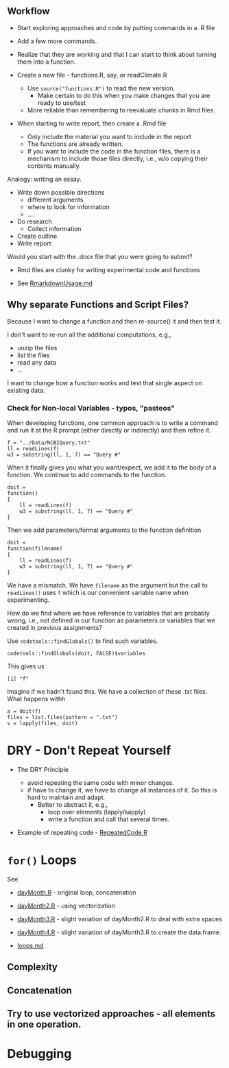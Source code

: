 
## Workflow

+ Start exploring approaches and code by putting commands in a .R file
+ Add a few more commands.
+ Realize that they are working and that I can start to think about 
  turning them into a function.
  
+ Create a new file - functions.R, say, or readClimate.R 
  + Use `source("functions.R")` to read the new version.
    + Make certain to do this when you make changes that you are ready to use/test
  + More reliable than remembering to reevaluate chunks in Rmd files.	
 
+ When starting to write report, then create a .Rmd file
  + Only include the material you want to include in the report
  + The functions are already written.
  +  If you want to include the code in the function files, there is a mechanism
     to include those files directly, i.e., w/o copying their contents manually.


Analogy: writing an essay.
  + Write down possible directions
     + different arguments
     + where to look for information
	 + ....
  + Do research 
     + Collect information
  + Create outline
  + Write report
  
Would you start with the .docx file that you were going to submit? 


+ Rmd files are clunky for writing experimental code and functions

+ See [RmarkdownUsage.md](RmarkdownUsage.md)


## Why separate Functions and Script Files?

Because I want to change a function and then re-source() it 
and then test it.

I don't want to re-run all the additional computations, e.g.,
+ unzip the files
+ list the files
+ read any data
+ ...

I want to change how a function works and test that single aspect
on existing data.


### Check for Non-local Variables - typos, "pasteos"

When developing functions, one common approach is to write
a command and run it at the R prompt (either directly or indirectly)
and then refine it. 

```
f = "../Data/NCBIQuery.txt"
ll = readLines(f)
w3 = substring(ll, 1, 7) == "Query #"
```

When it finally gives you what you want/expect,
we add it to the body of a function.
We continue to add commands to the function.

```
doit = 
function()
{
	ll = readLines(f)
    w3 = substring(ll, 1, 7) == "Query #"	
}
```

Then we add parameters/formal arguments to the function definition

```
doit = 
function(filename)
{
	ll = readLines(f)
    w3 = substring(ll, 1, 7) == "Query #"		
}
```

We have a mismatch. We have `filename` as the argument but the call to `readLines()`
uses `f` which is our convenient variable name when experimenting.

How do we find where we have reference to variables  that are probably wrong, i.e.,
not defined in our function as parameters or variables that we created in previous assignments?


Use `codetools::findGlobals()` to find such variables.
```
codetools::findGlobals(doit, FALSE)$variables
```
This gives us
```
[1] "f"
```

Imagine if we hadn't found this. We have a collection of these .txt files.
What happens withh
```
a = doit(f)
files = list.files(pattern = ".txt")
v = lapply(files, doit)
```

# DRY - Don't Repeat Yourself

+ The DRY Principle
   + avoid repeating the same code with minor changes.
   + if have to change it, we have to change all instances of it.  So this is hard to maintain and
     adapt.
	 + Better to abstract it, e.g.,
	    + loop over elements (lapply/sapply)
		+ write a function and call that several times.

+ Example of repeating code - [RepeatedCode.R](RepeatedCode.R)

# `for()` Loops

See 

+ [dayMonth.R](dayMonth.R) - original loop, concatenation 
+ [dayMonth2.R](dayMonth2.R) - using vectorization 
+ [dayMonth3.R](dayMonth3.R) - slight variation of dayMonth2.R to deal with extra spaces
+ [dayMonth4.R](dayMonth4.R) - slight variation of dayMonth3.R to create the data.frame.


+ [loops.md](loops.md)


## Complexity

## Concatenation

## Try to use vectorized approaches - all elements in one operation.



# Debugging


